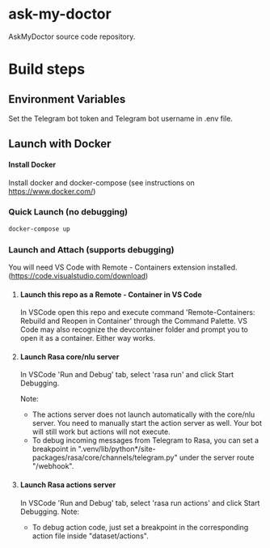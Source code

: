 # ask-my-doctor
AskMyDoctor source code repository.

# Build steps

## Environment Variables

Set the Telegram bot token and Telegram bot username in .env file.

## Launch with Docker

#### Install Docker
Install docker and docker-compose (see instructions on https://www.docker.com/)

### Quick Launch (no debugging)

```bash
docker-compose up
```

### Launch and Attach (supports debugging)

You will need VS Code with Remote - Containers extension installed. (https://code.visualstudio.com/download)

1.  #### Launch this repo as a Remote - Container in VS Code
    In VSCode open this repo and execute command 'Remote-Containers: Rebuild and Reopen in Container' through the Command Palette. VS Code may also recognize the devcontainer folder and prompt you to open it as a container. Either way works.

1.  #### Launch Rasa core/nlu server
    In VSCode 'Run and Debug' tab, select 'rasa run' and click Start Debugging.

    Note:
    - The actions server does not launch automatically with the core/nlu server. You need to manually start the action server as well. Your bot will still work but actions will not execute.
    - To debug incoming messages from Telegram to Rasa, you can set a breakpoint in ".venv/lib/python*/site-packages/rasa/core/channels/telegram.py" under the server route "/webhook".

1.  #### Launch Rasa actions server
    In VSCode 'Run and Debug' tab, select 'rasa run actions' and click Start Debugging.
    Note:
    - To debug action code, just set a breakpoint in the corresponding action file inside "dataset/actions".
